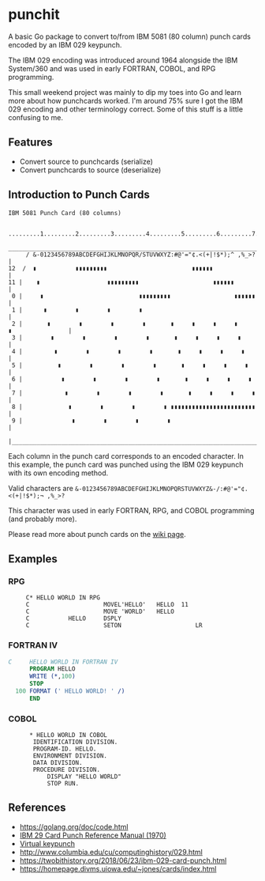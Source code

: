 # punchit
A basic Go package to convert to/from IBM 5081 (80 column) punch cards encoded by an IBM 029 keypunch. 

The IBM 029 encoding was introduced around 1964 alongside the IBM System/360 and was used in early FORTRAN, COBOL, and RPG programming.

This small weekend project was mainly to dip my toes into Go and learn more about how punchcards worked.
I'm around 75% sure I got the IBM 029 encoding and other terminology correct. 
Some of this stuff is a little confusing to me.


## Features
- Convert source to punchcards (serialize)
- Convert punchcards to source (deserialize)


## Introduction to Punch Cards
```
IBM 5081 Punch Card (80 columns)

      .........1.........2.........3.........4.........5.........6.........7.........8  
      _________________________________________________________________________________ 
     / &-0123456789ABCDEFGHIJKLMNOPQR/STUVWXYZ:#@'="¢.<(+|!$*);^ ,%_>?                 |
12  /  ▮           ▮▮▮▮▮▮▮▮▮                        ▮▮▮▮▮▮                             |
11 |    ▮                   ▮▮▮▮▮▮▮▮▮                     ▮▮▮▮▮▮                       |
 0 |     ▮                           ▮▮▮▮▮▮▮▮▮                  ▮▮▮▮▮▮                 |
 1 |      ▮        ▮        ▮        ▮                                                 |
 2 |       ▮        ▮        ▮        ▮       ▮     ▮     ▮     ▮     ▮                |
 3 |        ▮        ▮        ▮        ▮       ▮     ▮     ▮     ▮                     |
 4 |         ▮        ▮        ▮        ▮       ▮     ▮     ▮     ▮                    |
 5 |          ▮        ▮        ▮        ▮       ▮     ▮     ▮     ▮                   |
 6 |           ▮        ▮        ▮        ▮       ▮     ▮     ▮     ▮                  |
 7 |            ▮        ▮        ▮        ▮       ▮     ▮     ▮     ▮                 |
 8 |             ▮        ▮        ▮        ▮ ▮▮▮▮▮▮▮▮▮▮▮▮▮▮▮▮▮▮▮▮▮▮▮▮                 |
 9 |              ▮        ▮        ▮        ▮                                         |
   |___________________________________________________________________________________|

```

Each column in the punch card corresponds to an encoded character.
In this example, the punch card was punched using the IBM 029 keypunch with its own encoding method.

Valid characters are ```&-0123456789ABCDEFGHIJKLMNOPQRSTUVWXYZ&-/:#@'="¢.<(+|!$*);¬ ,%_>?```

This character was used in early FORTRAN, RPG, and COBOL programming (and probably more).

Please read more about punch cards on the [wiki page](https://en.wikipedia.org/wiki/Punched_card).


## Examples

### RPG
```RPG
     C* HELLO WORLD IN RPG                             
     C                     MOVEL'HELLO'   HELLO  11    
     C                     MOVE 'WORLD'   HELLO        
     C           HELLO     DSPLY                       
     C                     SETON                     LR
```

### FORTRAN IV
```fortran
C     HELLO WORLD IN FORTRAN IV
      PROGRAM HELLO
      WRITE (*,100)
      STOP
  100 FORMAT (' HELLO WORLD! ' /)
      END
```

### COBOL
```COBOL
      * HELLO WORLD IN COBOL 
       IDENTIFICATION DIVISION.
       PROGRAM-ID. HELLO.
       ENVIRONMENT DIVISION.
       DATA DIVISION.
       PROCEDURE DIVISION.
           DISPLAY "HELLO WORLD"
           STOP RUN.
```


## References
- https://golang.org/doc/code.html
- [IBM 29 Card Punch Reference Manual (1970)](http://bitsavers.org/pdf/ibm/punchedCard/Keypunch/029/GA24-3332-6_Reference_Manual_Model_29_Card_Punch_Jun70.pdf)
- [Virtual keypunch](https://www.masswerk.at/keypunch/)
- http://www.columbia.edu/cu/computinghistory/029.html
- https://twobithistory.org/2018/06/23/ibm-029-card-punch.html
- https://homepage.divms.uiowa.edu/~jones/cards/index.html

